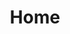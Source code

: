 ---
title: 'Home'
description: 'Essa é uma página inicial do site do Professor Paludo, doutor em sociologia, gestor de pessoas e mediação política'
---